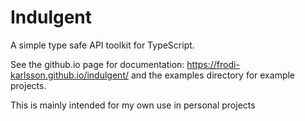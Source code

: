# Indulgent

A simple type safe API toolkit for TypeScript.

See the github.io page for documentation: https://frodi-karlsson.github.io/indulgent/ and the examples directory for example projects.

This is mainly intended for my own use in personal projects
